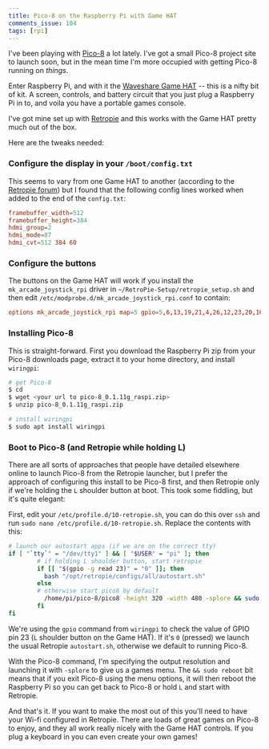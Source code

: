 ```yaml
---
title: Pico-8 on the Raspberry Pi with Game HAT
comments_issue: 104
tags: [rpi]
---
```


I've been playing with [Pico-8](https://www.lexaloffle.com/pico-8.php) a lot lately. I've got a small Pico-8 project site to launch soon, but in the mean time I'm more occupied with getting Pico-8 running on _things_.

<!-- more -->

Enter Raspberry Pi, and with it the [Waveshare Game HAT](https://www.waveshare.com/wiki/Game_HAT) -- this is a nifty bit of kit. A screen, controls, and battery circuit that you just plug a Raspberry Pi in to, and voila you have a portable games console.

I've got mine set up with [Retropie](https://retropie.org.uk/) and this works with the Game HAT pretty much out of the box.

Here are the tweaks needed:

### Configure the display in your `/boot/config.txt`

This seems to vary from one Game HAT to another (according to the [Retropie forum](https://retropie.org.uk/forum/topic/20308/waveshare-game-hat-thoughts/9)) but I found that the following config lines worked when added to the end of the `config.txt`:

```conf
framebuffer_width=512
framebuffer_height=384
hdmi_group=2
hdmi_mode=87
hdmi_cvt=512 384 60
```

### Configure the buttons

The buttons on the Game HAT will work if you install the `mk_arcade_joystick_rpi` driver in `~/RetroPie-Setup/retropie_setup.sh` and then edit `/etc/modprobe.d/mk_arcade_joystick_rpi.conf` to contain:

```conf
options mk_arcade_joystick_rpi map=5 gpio=5,6,13,19,21,4,26,12,23,20,16,18
```

### Installing Pico-8

This is straight-forward. First you download the Raspberry Pi zip from your Pico-8 downloads page, extract it to your home directory, and install `wiringpi`:

```bash
# get Pico-8
$ cd
$ wget <your url to pico-8_0.1.11g_raspi.zip>
$ unzip pico-8_0.1.11g_raspi.zip

# install wiringpi
$ sudo apt install wiringpi
```
### Boot to Pico-8 (and Retropie while holding L)

There are all sorts of approaches that people have detailed elsewhere online to launch Pico-8 from the Retropie launcher, but I prefer the approach of configuring this install to be Pico-8 first, and then Retropie only if we're holding the `L` shoulder button at boot. This took some fiddling, but it's quite elegant:

First, edit your `/etc/profile.d/10-retropie.sh`, you can do this over `ssh` and run `sudo nano /etc/profile.d/10-retropie.sh`. Replace the contents with this:

```bash
# launch our autostart apps (if we are on the correct tty)
if [ "`tty`" = "/dev/tty1" ] && [ "$USER" = "pi" ]; then
        # if holding L shoulder button, start retropie
        if [[ "$(gpio -g read 23)" = "0" ]]; then
          bash "/opt/retropie/configs/all/autostart.sh"
        else
        # otherwise start pico8 by default
          /home/pi/pico-8/pico8 -height 320 -width 480 -splore && sudo reboot
        fi
fi
```

We're using the `gpio` command from `wiringpi` to check the value of GPIO pin 23 (`L` shoulder button on the Game HAT). If it's `0` (pressed) we launch the usual Retropie `autostart.sh`, otherwise we default to running Pico-8.

With the Pico-8 command, I'm specifying the output resolution and launching it with `-splore` to give us a games menu. The `&& sudo reboot` bit means that if you exit Pico-8 using the menu options, it will then reboot the Raspberry Pi so you can get back to Pico-8 or hold `L` and start with Retropie.


And that's it. If you want to make the most out of this you'll need to have your Wi-fi configured in Retropie. There are loads of great games on Pico-8 to enjoy, and they all work really nicely with the Game HAT controls. If you plug a keyboard in you can even create your own games!
